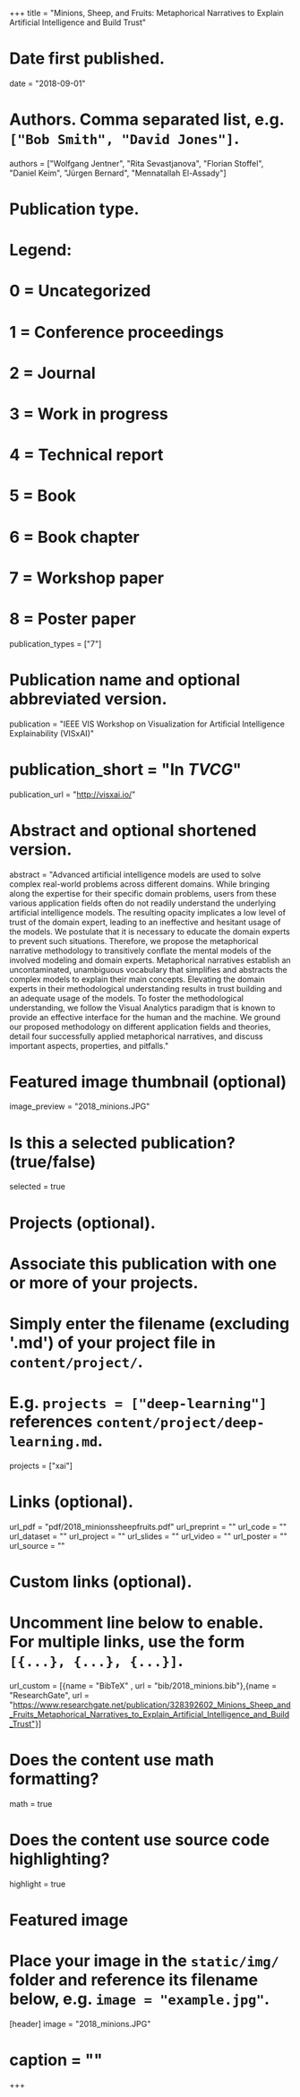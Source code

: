 +++
title = "Minions, Sheep, and Fruits: Metaphorical Narratives to Explain Artificial Intelligence and Build Trust"

# Date first published.
date = "2018-09-01"

# Authors. Comma separated list, e.g. `["Bob Smith", "David Jones"]`.
authors = ["Wolfgang Jentner", "Rita Sevastjanova", "Florian Stoffel", "Daniel Keim", "Jürgen Bernard", "Mennatallah El-Assady"]

# Publication type.
# Legend:
# 0 = Uncategorized
# 1 = Conference proceedings
# 2 = Journal
# 3 = Work in progress
# 4 = Technical report
# 5 = Book
# 6 = Book chapter
# 7 = Workshop paper  
# 8 = Poster paper 
publication_types = ["7"]

# Publication name and optional abbreviated version.
publication = "IEEE VIS Workshop on Visualization for Artificial Intelligence Explainability (VISxAI)"
# publication_short = "In *TVCG*"
publication_url = "http://visxai.io/"

# Abstract and optional shortened version.
abstract = "Advanced artificial intelligence models are used to solve complex real-world problems across different domains. While bringing along the expertise for their specific domain problems, users from these various application fields often do not readily understand the underlying artificial intelligence models. The resulting opacity implicates a low level of trust of the domain expert, leading to an ineffective and hesitant usage of the models. We postulate that it is necessary to educate the domain experts to prevent such situations. Therefore, we propose the metaphorical narrative methodology to transitively conflate the mental models of the involved modeling and domain experts. Metaphorical narratives establish an uncontaminated, unambiguous vocabulary that simplifies and abstracts the complex models to explain their main concepts. Elevating the domain experts in their methodological understanding results in trust building and an adequate usage of the models. To foster the methodological understanding, we follow the Visual Analytics paradigm that is known to provide an effective interface for the human and the machine. We ground our proposed methodology on different application fields and theories, detail four successfully applied metaphorical narratives, and discuss important aspects, properties, and pitfalls."

# Featured image thumbnail (optional)
image_preview = "2018_minions.JPG"

# Is this a selected publication? (true/false)
selected = true

# Projects (optional).
#   Associate this publication with one or more of your projects.
#   Simply enter the filename (excluding '.md') of your project file in `content/project/`.
#   E.g. `projects = ["deep-learning"]` references `content/project/deep-learning.md`.
 projects = ["xai"]

# Links (optional).
url_pdf = "pdf/2018_minionssheepfruits.pdf"
url_preprint = ""
url_code = ""
url_dataset = ""
url_project = ""
url_slides = ""
url_video = ""
url_poster = ""
url_source = ""


# Custom links (optional).
#   Uncomment line below to enable. For multiple links, use the form `[{...}, {...}, {...}]`.
url_custom = [{name = "BibTeX" , url = "bib/2018_minions.bib"},{name = "ResearchGate", url = "https://www.researchgate.net/publication/328392602_Minions_Sheep_and_Fruits_Metaphorical_Narratives_to_Explain_Artificial_Intelligence_and_Build_Trust"}]

# Does the content use math formatting?
math = true

# Does the content use source code highlighting?
highlight = true

# Featured image
# Place your image in the `static/img/` folder and reference its filename below, e.g. `image = "example.jpg"`.
[header]
image = "2018_minions.JPG"
# caption = ""

+++


